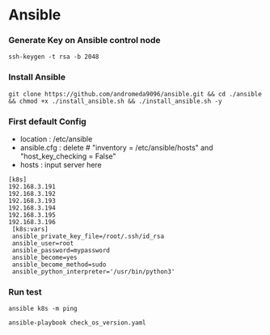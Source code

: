 # Ansible

### Generate Key on Ansible control node
```
ssh-keygen -t rsa -b 2048
```

### Install Ansible

```
git clone https://github.com/andromeda9096/ansible.git && cd ./ansible && chmod +x ./install_ansible.sh && ./install_ansible.sh -y 
```

### First default Config

- location : /etc/ansible
- ansible.cfg : delete #  "inventory      = /etc/ansible/hosts" and "host_key_checking = False"
- hosts : input server here
```
[k8s]
192.168.3.191
192.168.3.192
192.168.3.193
192.168.3.194
192.168.3.195
192.168.3.196
 [k8s:vars]
 ansible_private_key_file=/root/.ssh/id_rsa
 ansible_user=root
 ansible_password=mypassword
 ansible_become=yes
 ansible_become_method=sudo
 ansible_python_interpreter='/usr/bin/python3'
```

### Run test

```
ansible k8s -m ping
```

```
ansible-playbook check_os_version.yaml
```

